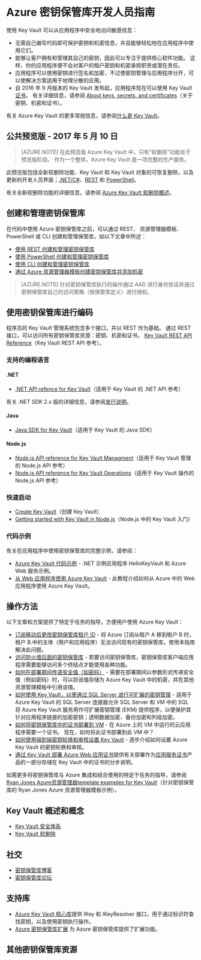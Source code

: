 <properties
    pageTitle="Azure Key Vault 开发人员指南 | Azure"
    description="开发人员可以使用 Azure 密钥保管库来管理 Azure 环境中的加密密钥。"
    services="key-vault"
    documentationcenter=""
    author="BrucePerlerMS"
    manager="mbaldwin" />
<tags
    ms.service="key-vault"
    ms.topic="article"
    ms.workload="identity"
    ms.date="05/10/2017"
    wacn.date="06/12/2017"
    ms.author="bruceper" 
    ms.translationtype="Human Translation"
    ms.sourcegitcommit="08618ee31568db24eba7a7d9a5fc3b079cf34577"
    ms.openlocfilehash="9b528a470412e98174d74ab429b8d42c611a77b4"
    ms.contentlocale="zh-cn"
    ms.lasthandoff="05/26/2017" />

# <a name="azure-key-vault-developers-guide"></a>Azure 密钥保管库开发人员指南

使用 Key Vault 可以从应用程序中安全地访问敏感信息：

- 无需自己编写代码即可保护密钥和机密信息，并且能够轻松地在应用程序中使用它们。
- 能够让客户拥有和管理其自己的密钥，因此可以专注于提供核心软件功能。 这样，你的应用程序便不会对客户的租户密钥和机密承担职责或潜在责任。
- 应用程序可以使用密钥进行签名和加密，不过使密钥管理与应用程序分开，可以使解决方案适用于地理分散的应用。
- 自 2016 年 9 月版本的 Key Vault 发布起，应用程序现在可以使用 Key Vault [证书](https://docs.microsoft.com/zh-cn/rest/api/keyvault/certificate-operations)。 有关详细信息，请参阅 [About keys, secrets, and certificates](https://docs.microsoft.com/zh-cn/rest/api/keyvault/about-keys--secrets-and-certificates)（关于密钥、机密和证书）。

有关 Azure Key Vault 的更多常规信息，请参阅[什么是 Key Vault](/documentation/articles/key-vault-whatis/)。

## <a name="public-preview---may-10-2017"></a>公共预览版 - 2017 年 5 月 10 日

>[AZURE.NOTE]
>在此预览版 Azure Key Vault 中，只有“软删除”功能处于预览版阶段。 作为一个整体，Azure Key Vault 是一项完整的生产服务。

此预览版包括全新软删除功能、Key Vault 和 Key Vault 对象的可恢复删除，以及更新的开发人员界面；[.NET/C#](https://docs.microsoft.com/dotnet/api/microsoft.azure.keyvault/)、[REST](https://docs.microsoft.com/zh-cn/rest/api/keyvault/) 和 [PowerShell](https://docs.microsoft.com/zh-cn/powershell/module/azurerm.keyvault/)。 

有关全新软删除功能的详细信息，请参阅 [Azure Key Vault 软删除概述](/documentation/articles/key-vault-ovw-soft-delete/)。

## <a name="creating-and-managing-key-vaults"></a>创建和管理密钥保管库

在代码中使用 Azure 密钥保管库之前，可以通过 REST、 资源管理器模板、PowerShell 或 CLI 创建和管理保管库，如以下文章中所述：

- [使用 REST 创建和管理密钥保管库](https://docs.microsoft.com/zh-cn/rest/api/keyvault/)
- [使用 PowerShell 创建和管理密钥保管库](/documentation/articles/key-vault-get-started/)
- [使用 CLI 创建和管理密钥保管库](/documentation/articles/key-vault-manage-with-cli2/)
- [通过 Azure 资源管理器模板创建密钥保管库并添加机密](/documentation/articles/resource-manager-template-keyvault/)

> [AZURE.NOTE]
> 针对密钥保管库执行的操作通过 AAD 进行身份验证并通过密钥保管库自己的访问策略（按保管库定义）进行授权。

## <a name="coding-with-key-vault"></a>使用密钥保管库进行编码

程序员的 Key Vault 管理系统包含多个接口，并以 REST 作为基础。 通过 REST 接口，可以访问所有密钥保管库资源：密钥、机密和证书。 [Key Vault REST API Reference](https://docs.microsoft.com/zh-cn/rest/api/keyvault/)（Key Vault REST API 参考）。 

### <a name="supported-programming-languages"></a>支持的编程语言

#### <a name="net"></a>.NET

- [.NET API refence for Key Vault](https://docs.microsoft.com/dotnet/api/microsoft.azure.keyvault)（适用于 Key Vault 的 .NET API 参考） 

有关 .NET SDK 2.x 版的详细信息，请参阅[发行说明](/documentation/articles/key-vault-dotnet2api-release-notes/)。

#### <a name="java"></a>Java

- [Java SDK for Key Vault](https://docs.microsoft.com/java/api/com.microsoft.azure.keyvault)（适用于 Key Vault 的 Java SDK）

#### <a name="nodejs"></a>Node.js

- [Node.js API reference for Key Vault Managment](http://azure.github.io/azure-sdk-for-node/azure-arm-keyvault/latest/)（适用于 Key Vault 管理的 Node.js API 参考）
- [Node.js API reference for Key Vault Operations](http://azure.github.io/azure-sdk-for-node/azure-keyvault/latest/)（适用于 Key Vault 操作的 Node.js API 参考） 

### <a name="quick-start"></a>快速启动

- [Create Key Vault](https://github.com/Azure/azure-quickstart-templates/tree/master/101-key-vault-create)（创建 Key Vault）
- [Getting started with Key Vault in Node.js](https://azure.microsoft.com/en-us/resources/samples/key-vault-node-getting-started/)（Node.js 中的 Key Vault 入门）

### <a name="code-examples"></a>代码示例

有关在应用程序中使用密钥保管库的完整示例，请参阅：

- [Azure Key Vault 代码示例](http://www.microsoft.com/download/details.aspx?id=45343) - .NET 示例应用程序 HelloKeyVault 和 Azure Web 服务示例。 
- [从 Web 应用程序使用 Azure Key Vault](/documentation/articles/key-vault-use-from-web-application/) - 此教程介绍如何从 Azure 中的 Web 应用程序使用 Azure Key Vault。 

## <a name="how-tos"></a>操作方法

以下文章和方案提供了特定于任务的指导，方便用户使用 Azure Key Vault：

- [订阅移动后更改密钥保管库租户 ID](/documentation/articles/key-vault-subscription-move-fix/) - 将 Azure 订阅从租户 A 移到租户 B 时，租户 B.中的主体（用户和应用程序）无法访问现有的密钥保管库。使用本指南解决此问题。
- [访问防火墙后面的密钥保管库](/documentation/articles/key-vault-access-behind-firewall/) - 若要访问密钥保管库，密钥保管库客户端应用程序需要能够访问多个终结点才能使用各种功能。
- [如何在部署期间传递安全值（如密码）](/documentation/articles/resource-manager-keyvault-parameter/) - 需要在部署期间以参数形式传递安全值（例如密码）时，可以将该值存储为 Azure Key Vault 中的机密，并在其他资源管理模板中引用该值。
- [如何使用 Key Vault，以便通过 SQL Server 进行可扩展的密钥管理](https://msdn.microsoft.com/zh-cn/library/dn198405.aspx) - 适用于 Azure Key Vault 的 SQL Server 连接器允许 SQL Server 和 VM 中的 SQL 将 Azure Key Vault 服务用作可扩展密钥管理 (EKM) 提供程序，以便保护其针对应用程序链接的加密密钥；透明数据加密、备份加密和列级加密。
- [如何将密钥保管库中的证书部署到 VM](https://blogs.technet.microsoft.com/kv/2015/07/14/deploy-certificates-to-vms-from-customer-managed-key-vault/) - 在 Azure 上的 VM 中运行的云应用程序需要一个证书。 现在，如何将此证书部署到此 VM 中？
- [如何使用端到端密钥轮换和审核设置 Key Vault](/documentation/articles/key-vault-key-rotation-log-monitoring/) - 逐步介绍如何设置 Azure Key Vault 的密钥轮换和审核。
- [通过 Key Vault 部署 Azure Web 应用证书]( https://blogs.msdn.microsoft.com/appserviceteam/2016/05/24/deploying-azure-web-app-certificate-through-key-vault/)提供有关部署作为[应用服务证书](https://azure.microsoft.com/zh-cn/blog/internals-of-app-service-certificate/)产品的一部分存储在 Key Vault 中的证书的分步说明。

如需更多将密钥保管库与 Azure 集成和结合使用的特定于任务的指导，请参阅 [Ryan Jones Azure资源管理器template examples for Key Vault](https://github.com/rjmax/ArmExamples/tree/master/keyvaultexamples)（针对密钥保管库的 Ryan Jones Azure 资源管理器模板示例）。

## <a name="key-vault-overviews-and-concepts"></a>Key Vault 概述和概念

- [Key Vault 安全体系](/documentation/articles/key-vault-ovw-security-worlds/)
- [Key Vault 软删除](/documentation/articles/key-vault-ovw-soft-delete/)

## <a name="social"></a>社交

- [密钥保管库博客](http://aka.ms/kvblog)
- [密钥保管库论坛](http://aka.ms/kvforum)


## <a name="supporting-libraries"></a>支持库

- [Azure Key Vault 核心库](http://www.nuget.org/packages/Microsoft.Azure.KeyVault.Core)提供 IKey 和 IKeyResolver 接口，用于通过标识符查找密钥，以及使用密钥执行操作。
- [Azure 密钥保管库扩展](http://www.nuget.org/packages/Microsoft.Azure.KeyVault.Extensions) 为 Azure 密钥保管库提供了扩展功能。

## <a name="other-key-vault-resources"></a>其他密钥保管库资源

<!--Update_Description: wording update-->